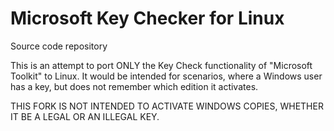 # Microsoft Key Checker for Linux
Source code repository

This is an attempt to port ONLY the Key Check functionality of "Microsoft Toolkit" to Linux.
It would be intended for scenarios, where a Windows user has a key, but does not remember which edition it activates.

THIS FORK IS NOT INTENDED TO ACTIVATE WINDOWS COPIES, WHETHER IT BE A LEGAL OR AN ILLEGAL KEY.
